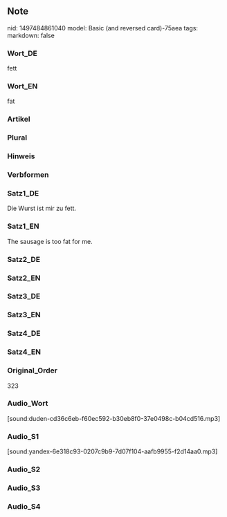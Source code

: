 ## Note
nid: 1497484861040
model: Basic (and reversed card)-75aea
tags: 
markdown: false

### Wort_DE
fett

### Wort_EN
fat

### Artikel


### Plural


### Hinweis


### Verbformen


### Satz1_DE
Die Wurst ist mir zu fett.

### Satz1_EN
The sausage is too fat for me.

### Satz2_DE


### Satz2_EN


### Satz3_DE


### Satz3_EN


### Satz4_DE


### Satz4_EN


### Original_Order
323

### Audio_Wort
[sound:duden-cd36c6eb-f60ec592-b30eb8f0-37e0498c-b04cd516.mp3]

### Audio_S1
[sound:yandex-6e318c93-0207c9b9-7d07f104-aafb9955-f2d14aa0.mp3]

### Audio_S2


### Audio_S3


### Audio_S4

